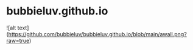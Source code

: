 ﻿# bubbieluv.github.io
![alt text] (https://github.com/bubbieluv/bubbieluv.github.io/blob/main/awall.png?raw=true)
